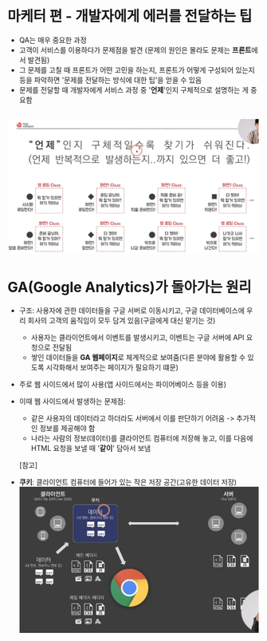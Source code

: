 # 마케터 편 - 개발자에게 에러를 전달하는 팁
- QA는 매우 중요한 과정
- 고객이 서비스를 이용하다가 문제점을 발견 (문제의 원인은 몰라도 문제는 **프론트**에서 발견됨)
- 그 문제를 고칠 때 프론트가 어떤 고민을 하는지, 프론트가 어떻게 구성되어 있는지 등을 파악하면 '문제를 전달하는 방식에 대한 팁'을 얻을 수 있음
- 문제를 전달할 때 개발자에게 서비스 과정 중 '**언제**'인지 구체적으로 설명하는 게 중요함

![img_42.PNG](images/img_42.PNG)
---
# GA(Google Analytics)가 돌아가는 원리
- 구조: 사용자에 관한 데이터들을 구글 서버로 이동시키고, 구글 데이터베이스에 우리 회사의 고객의 움직임이 모두 담겨 있음(구글에게 대신 맡기는 것)
   - 사용자는 클라이언트에서 이벤트를 발생시키고, 이벤트는 구글 서버에 API 요청으로 전달됨
   - 쌓인 데이터들을 **GA 웹페이지**로 체계적으로 보여줌(다른 분야에 활용할 수 있도록 시각화해서 보여주는 페이지가 필요하기 떄문)
- 주로 웹 사이드에서 많이 사용(앱 사이드에서는 파이어베이스 등을 이용)
- 이때 웹 사이드에서 발생하는 문제점:
  - 같은 사용자의 데이터라고 하더라도 서버에서 이를 판단하기 어려움 -> 추가적인 정보를 제공해야 함
  - 나라는 사람의 정보(데이터)를 클라이언트 컴퓨터에 저장해 놓고, 이를 다음에 HTML 요청을 보낼 때 '**같이**' 담아서 보냄
  
  [참고]
- **쿠키**: 클라이언트 컴퓨터에 들어가 있는 작은 저장 공간(고유한 데이터 저장)
![img_43.PNG](images/img_43.PNG)